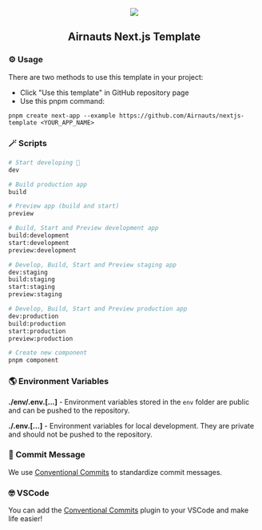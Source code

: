 <p align="center">
    <img src="https://clutchco-static.s3.amazonaws.com/s3fs-public/logos/logo-social-white_0.png">
    <h2 align="center">Airnauts Next.js Template</h2>
</p>

### ⚙️ Usage

There are two methods to use this template in your project:

- Click "Use this template" in GitHub repository page
- Use this pnpm command:

```
pnpm create next-app --example https://github.com/Airnauts/nextjs-template <YOUR_APP_NAME>
```

### 🪄 Scripts

```sh
# Start developing 🎉
dev

# Build production app
build

# Preview app (build and start)
preview

# Build, Start and Preview development app
build:development
start:development
preview:development

# Develop, Build, Start and Preview staging app
dev:staging
build:staging
start:staging
preview:staging

# Develop, Build, Start and Preview production app
dev:production
build:production
start:production
preview:production

# Create new component
pnpm component
```

### 🌎 Environment Variables

**./env/.env.[...]** - Environment variables stored in the `env` folder are public and can be pushed to the repository.

**./.env.[...]** - Environment variables for local development. They are private and should not be pushed to the repository.

### 📝 Commit Message

We use <a href="https://www.conventionalcommits.org/en/v1.0.0/">Conventional Commits</a> to standardize commit messages.

### 🤓 VSCode

You can add the <a href="https://marketplace.visualstudio.com/items?itemName=vivaxy.vscode-conventional-commits">Conventional Commits</a> plugin to your VSCode and make life easier!
